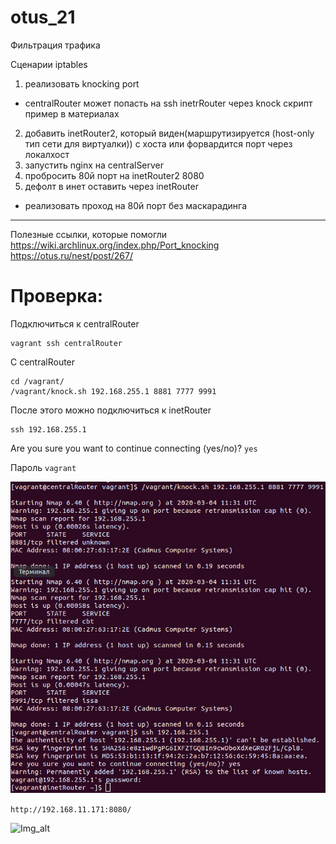 # otus_21
Фильтрация трафика

Сценарии iptables
1) реализовать knocking port
- centralRouter может попасть на ssh inetrRouter через knock скрипт
пример в материалах
2) добавить inetRouter2, который виден(маршрутизируется (host-only тип сети для виртуалки)) с хоста или форвардится порт через локалхост
3) запустить nginx на centralServer
4) пробросить 80й порт на inetRouter2 8080
5) дефолт в инет оставить через inetRouter

* реализовать проход на 80й порт без маскарадинга

________________________________________________________________

Полезные ссылки, которые помогли
https://wiki.archlinux.org/index.php/Port_knocking
https://otus.ru/nest/post/267/

# Проверка:

Подключиться к centralRouter

```
vagrant ssh centralRouter
```
С centralRouter

```
cd /vagrant/
/vagrant/knock.sh 192.168.255.1 8881 7777 9991
```

После этого можно подключиться к inetRouter

```
ssh 192.168.255.1
```
Are you sure you want to continue connecting (yes/no)? ```yes```

Пароль ```vagrant```

![Img_alt](https://github.com/Edo1993/otus_21/blob/master/111.png)

```http://192.168.11.171:8080/```

![Img_alt](https://github.com/Edo1993/otus_21/blob/master/112.png)
